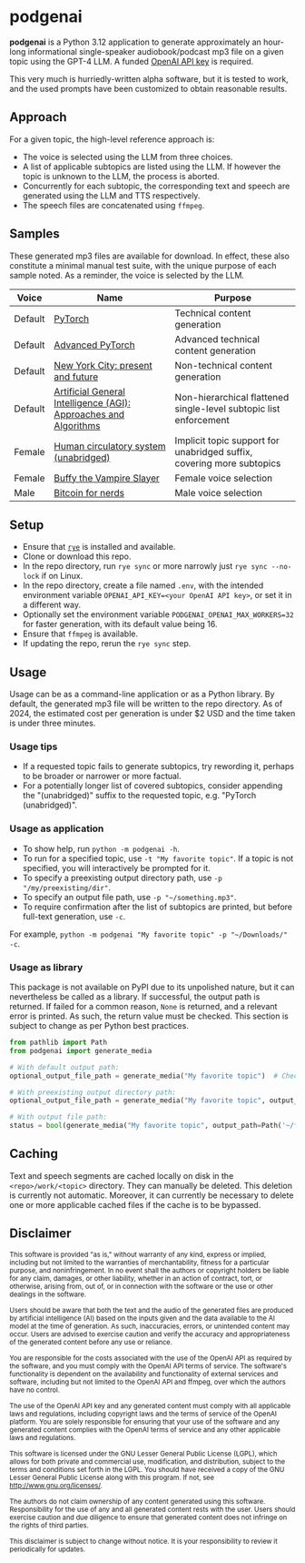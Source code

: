 # podgenai
**podgenai** is a Python 3.12 application to generate approximately an hour-long informational single-speaker audiobook/podcast mp3 file on a given topic using the GPT-4 LLM. A funded [OpenAI API key](https://platform.openai.com/api-keys) is required.

This very much is hurriedly-written alpha software, but it is tested to work, and the used prompts have been customized to obtain reasonable results.

## Approach
For a given topic, the high-level reference approach is:

* The voice is selected using the LLM from three choices.
* A list of applicable subtopics are listed using the LLM. If however the topic is unknown to the LLM, the process is aborted.
* Concurrently for each subtopic, the corresponding text and speech are generated using the LLM and TTS respectively.
* The speech files are concatenated using `ffmpeg`.

## Samples
These generated mp3 files are available for download. In effect, these also constitute a minimal manual test suite, with the unique purpose of each sample noted. As a reminder, the voice is selected by the LLM.

| Voice    | Name                                                                                                                                          | Purpose                                                               |
|----------|-----------------------------------------------------------------------------------------------------------------------------------------------|-----------------------------------------------------------------------|
| Default  | [PyTorch](https://mega.nz/file/5Ic21CZK#ovayjipDqYeYaSw9HhRTufjIxIuJr5M8lFq3LNvtEQQ)                                                          | Technical content generation                                          |
| Default  | [Advanced PyTorch](https://mega.nz/file/kFsVxSZQ#LFrQVqH-1T1uLHNtgXrjGZYdgcyiE2FCpEu1ztZx3Ak)                                                 | Advanced technical content generation                                 |
| Default  | [New York City: present and future](https://mega.nz/file/EBEVDKwJ#eqJ1gDWh2Pr0Tfw-WT1PR2bmCQjlyR_TlJYjvNTibhM)                                | Non-technical content generation                                      |
| Default  | [Artificial General Intelligence (AGI): Approaches and Algorithms](https://mega.nz/file/wNUn2JiT#-cwrVns0kciaQ3PKE9JW159jEP_6FkE9luyowXYu4kM) | Non-hierarchical flattened single-level subtopic list enforcement     |
| Female   | [Human circulatory system (unabridged)](https://mega.nz/file/9V9nHJrZ#4lm_hOYrqIUw8N-0VGcaa6zx8dwtuGRLqJLyo8pG_yE)                            | Implicit topic support for unabridged suffix, covering more subtopics |
| Female   | [Buffy the Vampire Slayer](https://mega.nz/file/AV0hQTiA#apUKjUZHwlzWLafIKZDSnVb5b0mULkqQM74a3zNYDhU)                                         | Female voice selection                                                |
| Male     | [Bitcoin for nerds](https://mega.nz/file/pZ9GiDQD#5xhPKeR1pFX73p4PJeWmFQbqBVH-dQPstLS1PDtNJV0)                                                | Male voice selection                                                  |


## Setup
* Ensure that [`rye`](https://rye-up.com/) is installed and available.
* Clone or download this repo.
* In the repo directory, run `rye sync` or more narrowly just `rye sync --no-lock` if on Linux.
* In the repo directory, create a file named `.env`, with the intended environment variable `OPENAI_API_KEY=<your OpenAI API key>`, or set it in a different way.
* Optionally set the environment variable `PODGENAI_OPENAI_MAX_WORKERS=32` for faster generation, with its default value being 16.
* Ensure that `ffmpeg` is available.
* If updating the repo, rerun the `rye sync` step.

## Usage
Usage can be as a command-line application or as a Python library. By default, the generated mp3 file will be written to the repo directory. As of 2024, the estimated cost per generation is under $2 USD and the time taken is under three minutes.

### Usage tips
* If a requested topic fails to generate subtopics, try rewording it, perhaps to be broader or narrower or more factual.
* For a potentially longer list of covered subtopics, consider appending the "(unabridged)" suffix to the requested topic, e.g. "PyTorch (unabridged)".

### Usage as application
* To show help, run `python -m podgenai -h`.
* To run for a specified topic, use `-t "My favorite topic"`. If a topic is not specified, you will interactively be prompted for it. 
* To specify a preexisting output directory path, use `-p "/my/preexisting/dir"`.
* To specify an output file path, use `-p "~/something.mp3"`.
* To require confirmation after the list of subtopics are printed, but before full-text generation, use `-c`.

For example, `python -m podgenai "My favorite topic" -p "~/Downloads/" -c`.

### Usage as library
This package is not available on PyPI due to its unpolished nature, but it can nevertheless be called as a library. If successful, the output path is returned. If failed for a common reason, `None` is returned, and a relevant error is printed. As such, the return value must be checked. This section is subject to change as per Python best practices.

```python
from pathlib import Path
from podgenai import generate_media

# With default output path:
optional_output_file_path = generate_media("My favorite topic")  # Check return value!

# With preexisting output directory path:
optional_output_file_path = generate_media("My favorite topic", output_path=Path('/tmp'))  # Check return value!

# With output file path:
status = bool(generate_media("My favorite topic", output_path=Path('~/foo.mp3')))  # Check return value!
```

## Caching
Text and speech segments are cached locally on disk in the `<repo>/work/<topic>` directory. They can manually be deleted. This deletion is currently not automatic. Moreover, it can currently be necessary to delete one or more applicable cached files if the cache is to be bypassed.

## Disclaimer
<sub>This software is provided "as is," without warranty of any kind, express or implied, including but not limited to the warranties of merchantability, fitness for a particular purpose, and noninfringement. In no event shall the authors or copyright holders be liable for any claim, damages, or other liability, whether in an action of contract, tort, or otherwise, arising from, out of, or in connection with the software or the use or other dealings in the software.</sub>

<sub>Users should be aware that both the text and the audio of the generated files are produced by artificial intelligence (AI) based on the inputs given and the data available to the AI model at the time of generation. As such, inaccuracies, errors, or unintended content may occur. Users are advised to exercise caution and verify the accuracy and appropriateness of the generated content before any use or reliance.</sub>

<sub>You are responsible for the costs associated with the use of the OpenAI API as required by the software, and you must comply with the OpenAI API terms of service. The software's functionality is dependent on the availability and functionality of external services and software, including but not limited to the OpenAI API and ffmpeg, over which the authors have no control.</sub>

<sub>The use of the OpenAI API key and any generated content must comply with all applicable laws and regulations, including copyright laws and the terms of service of the OpenAI platform. You are solely responsible for ensuring that your use of the software and any generated content complies with the OpenAI terms of service and any other applicable laws and regulations.</sub>

<sub>This software is licensed under the GNU Lesser General Public License (LGPL), which allows for both private and commercial use, modification, and distribution, subject to the terms and conditions set forth in the LGPL. You should have received a copy of the GNU Lesser General Public License along with this program. If not, see <http://www.gnu.org/licenses/>.</sub>

<sub>The authors do not claim ownership of any content generated using this software. Responsibility for the use of any and all generated content rests with the user. Users should exercise caution and due diligence to ensure that generated content does not infringe on the rights of third parties.</sub>

<sub>This disclaimer is subject to change without notice. It is your responsibility to review it periodically for updates.</sub>